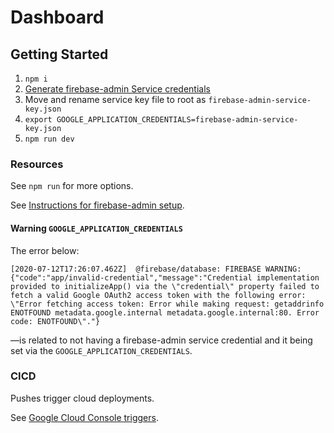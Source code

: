 # Dashboard


## Getting Started


1. `npm i`
1. [Generate firebase-admin Service credentials](https://console.firebase.google.com/u/0/project/pour-over-guides/settings/serviceaccounts/adminsdk)
1. Move and rename service key file to root as `firebase-admin-service-key.json`
1. `export GOOGLE_APPLICATION_CREDENTIALS=firebase-admin-service-key.json`
1. `npm run dev`

### Resources

See `npm run` for more options.

See [Instructions for firebase-admin setup](https://firebase.google.com/docs/admin/setup).


#### Warning `GOOGLE_APPLICATION_CREDENTIALS`

The error below:
 ```
 [2020-07-12T17:26:07.462Z]  @firebase/database: FIREBASE WARNING: {"code":"app/invalid-credential","message":"Credential implementation provided to initializeApp() via the \"credential\" property failed to fetch a valid Google OAuth2 access token with the following error: \"Error fetching access token: Error while making request: getaddrinfo ENOTFOUND metadata.google.internal metadata.google.internal:80. Error code: ENOTFOUND\"."}
 ```
―is related to not having a firebase-admin service credential and it being set via the `GOOGLE_APPLICATION_CREDENTIALS`.

 ### CICD

 Pushes trigger cloud deployments.

 See [Google Cloud Console triggers](https://console.cloud.google.com/cloud-build/triggers).